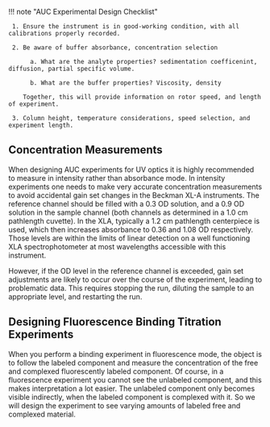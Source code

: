 !!! note "AUC Experimental Design Checklist"
     
     1. Ensure the instrument is in good-working condition, with all calibrations properly recorded.

     2. Be aware of buffer absorbance, concentration selection

          a. What are the analyte properties? sedimentation coefficenint, diffusion, partial specific volume. 

          b. What are the buffer properties? Viscosity, density

        Together, this will provide information on rotor speed, and length of experiment.

     3. Column height, temperature considerations, speed selection, and experiment length.

## Concentration Measurements

When designing AUC experiments for UV optics it is highly recommended to measure in intensity 
rather than absorbance mode. In intensity experiments one needs to make very accurate concentration 
measurements to avoid accidental gain set changes in the Beckman XL-A instruments. The reference 
channel should be filled with a 0.3 OD solution, and a 0.9 OD solution in the sample channel (both 
channels as determined in a 1.0 cm pathlength cuvette). In the XLA, typically a 1.2 cm pathlength 
centerpiece is used, which then increases absorbance to 0.36 and 1.08 OD respectively. Those levels 
are within the limits of linear detection on a well functioning XLA spectrophotometer at most 
wavelengths accessible with this instrument.

However, if the OD level in the reference channel is exceeded, gain set adjustments are likely to 
occur over the course of the experiment, leading to problematic data. This requires stopping the 
run, diluting the sample to an appropriate level, and restarting the run.

## Designing Fluorescence Binding Titration Experiments

When you perform a binding experiment in fluorescence mode, the object is to follow the labeled 
component and measure the concentration of the free and complexed fluorescently labeled component. 
Of course, in a fluorescence experiment you cannot see the unlabeled component, and this makes 
interpretation a lot easier. The unlabeled component only becomes visible indirectly, when the 
labeled component is complexed with it. So we will design the experiment to see varying amounts of 
labeled free and complexed material.

